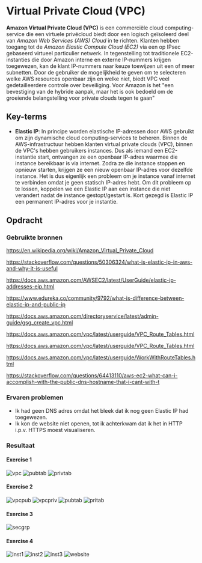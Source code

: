 # Virtual Private Cloud (VPC)

**Amazon Virtual Private Cloud (VPC)** is een commerciële cloud computing-service die een virtuele privécloud biedt door een logisch geïsoleerd deel van _Amazon Web Services (AWS) Cloud_ in te richten. Klanten hebben toegang tot de _Amazon Elastic Compute Cloud (EC2)_ via een op IPsec gebaseerd virtueel particulier netwerk. In tegenstelling tot traditionele EC2-instanties die door Amazon interne en externe IP-nummers krijgen toegewezen, kan de klant IP-nummers naar keuze toewijzen uit een of meer subnetten. Door de gebruiker de mogelijkheid te geven om te selecteren welke AWS resources openbaar zijn en welke niet, biedt VPC veel gedetailleerdere controle over beveiliging. Voor Amazon is het "een bevestiging van de hybride aanpak, maar het is ook bedoeld om de groeiende belangstelling voor private clouds tegen te gaan"

## Key-terms

- **Elastic IP**: In principe worden elastische IP-adressen door AWS gebruikt om zijn dynamische cloud computing-services te beheren. Binnen de AWS-infrastructuur hebben klanten virtual private clouds (VPC), binnen de VPC's hebben gebruikers instances. Dus als iemand een EC2-instantie start, ontvangen ze een openbaar IP-adres waarmee die instance bereikbaar is via internet. Zodra ze die instance stoppen en opnieuw starten, krijgen ze een nieuw openbaar IP-adres voor dezelfde instance. Het is dus eigenlijk een probleem om je instance vanaf internet te verbinden omdat je geen statisch IP-adres hebt. Om dit probleem op te lossen, koppelen we een Elastic IP aan een instance die niet verandert nadat de instance gestopt/gestart is. Kort gezegd is Elastic IP een permanent IP-adres voor je instantie.

## Opdracht
### Gebruikte bronnen

https://en.wikipedia.org/wiki/Amazon_Virtual_Private_Cloud

https://stackoverflow.com/questions/50306324/what-is-elastic-ip-in-aws-and-why-it-is-useful

https://docs.aws.amazon.com/AWSEC2/latest/UserGuide/elastic-ip-addresses-eip.html

https://www.edureka.co/community/9792/what-is-difference-between-elastic-ip-and-public-ip

https://docs.aws.amazon.com/directoryservice/latest/admin-guide/gsg_create_vpc.html

https://docs.aws.amazon.com/vpc/latest/userguide/VPC_Route_Tables.html

https://docs.aws.amazon.com/vpc/latest/userguide/VPC_Route_Tables.html

https://docs.aws.amazon.com/vpc/latest/userguide/WorkWithRouteTables.html

https://stackoverflow.com/questions/64413110/aws-ec2-what-can-i-accomplish-with-the-public-dns-hostname-that-i-cant-with-t

### Ervaren problemen

- Ik had geen DNS adres omdat het bleek dat ik nog geen Elastic IP had toegewezen.
- Ik kon de website niet openen, tot ik achterkwam dat ik het in HTTP i.p.v. HTTPS moest visualiseren.

### Resultaat

#### Exercise 1

![vpc](https://github.com/techgrounds/techgrounds-EligioPessoa/blob/main/00_includes/AWS-10_ex1vpc.png)
![pubtab](https://github.com/techgrounds/techgrounds-EligioPessoa/blob/main/00_includes/AWS-10_ex1pubtab1.png)
![privtab](https://github.com/techgrounds/techgrounds-EligioPessoa/blob/main/00_includes/AWS-10_ex1pritab1.png)

#### Exercise 2

![vpcpub](https://github.com/techgrounds/techgrounds-EligioPessoa/blob/main/00_includes/AWS-10_ex2vpcpub.png)
![vpcpriv](https://github.com/techgrounds/techgrounds-EligioPessoa/blob/main/00_includes/AWS-10_ex2vpcpri.png)
![pubtab](https://github.com/techgrounds/techgrounds-EligioPessoa/blob/main/00_includes/AWS-10_ex2pubtab2.png)
![pritab](https://github.com/techgrounds/techgrounds-EligioPessoa/blob/main/00_includes/AWS-10_ex2pritab2.png)

#### Exercise 3

![secgrp](https://github.com/techgrounds/techgrounds-EligioPessoa/blob/main/00_includes/AWS-10_ex3secgrp.png)

#### Exercise 4

![inst1](https://github.com/techgrounds/techgrounds-EligioPessoa/blob/main/00_includes/AWS-10_ex4launchinstance.png)
![inst2](https://github.com/techgrounds/techgrounds-EligioPessoa/blob/main/00_includes/AWS-10_ex4launchinstance2.png)
![inst3](https://github.com/techgrounds/techgrounds-EligioPessoa/blob/main/00_includes/AWS-10_ex4launchinstance3.png)
![website](https://github.com/techgrounds/techgrounds-EligioPessoa/blob/main/00_includes/AWS-10_ex4vpclastwebsite.png)
